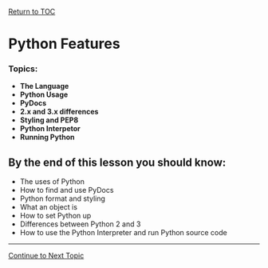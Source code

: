 <a href="https://github.com/CyberTrainingUSAF/07-Python-Programming/blob/master/00-Table-of-Contents.md" rel="Return to TOC"> Return to TOC </a>

# Python Features

### **Topics:**

* **The Language**
* **Python Usage**
* **PyDocs**
* **2.x and 3.x differences**
* **Styling and PEP8**
* **Python Interpetor**
* **Running Python**

## By the end of this lesson you should know:

* The uses of Python
* How to find and use PyDocs
* Python format and styling
* What an object is
* How to set Python up
* Differences between Python 2 and 3
* How to use the Python Interpreter and run Python source code

---

<a href="https://github.com/CyberTrainingUSAF/07-Python-Programming/blob/master/01_python_features/01_python_intro.md" rel="Continue to Next Topic"> Continue to Next Topic </a>
